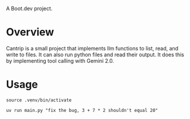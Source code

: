 A Boot.dev project.

# Overview
Cantrip is a small project that implements llm functions to list, read, and write to files. It can also run python files and read their output. It does this by implementing tool calling with Gemini 2.0. 

# Usage
`source .venv/bin/activate`

`uv run main.py "fix the bug, 3 + 7 * 2 shouldn't equal 20"`

